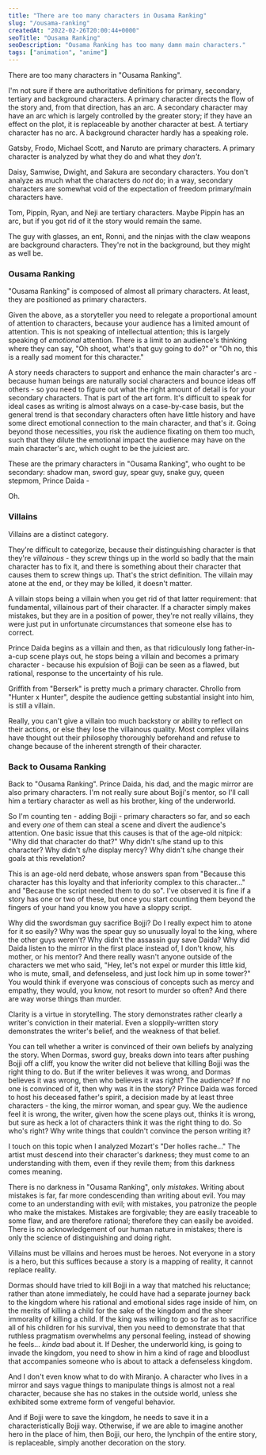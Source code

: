 ```yaml
---
title: "There are too many characters in Ousama Ranking"
slug: "/ousama-ranking"
createdAt: "2022-02-26T20:00:44+0000"
seoTitle: "Ousama Ranking"
seoDescription: "Ousama Ranking has too many damn main characters."
tags: ["animation", "anime"]
---
```



There are too many characters in "Ousama Ranking".

I'm not sure if there are authoritative definitions for primary, secondary, tertiary and background characters. A primary character directs the flow of the story and, from that direction, has an arc. A secondary character may have an arc which is largely controlled by the greater story; if they have an effect on the plot, it is replaceable by another character at best. A tertiary character has no arc. A background character hardly has a speaking role.

Gatsby, Frodo, Michael Scott, and Naruto are primary characters. A primary character is analyzed by what they do and what they _don't_.

Daisy, Samwise, Dwight, and Sakura are secondary characters. You don't analyze as much what the characters do _not_ do; in a way, secondary characters are somewhat void of the expectation of freedom primary/main characters have.

Tom, Pippin, Ryan, and Neji are tertiary characters. Maybe Pippin has an arc, but if you got rid of it the story would remain the same.

The guy with glasses, an ent, Ronni, and the ninjas with the claw weapons are background characters. They're not in the background, but they might as well be.

### Ousama Ranking

"Ousama Ranking" is composed of almost all primary characters. At least, they are positioned as primary characters.

Given the above, as a storyteller you need to relegate a proportional amount of attention to characters, because your audience has a limited amount of attention. This is not speaking of intellectual attention; this is largely speaking of _emotional_ attention. There is a limit to an audience's thinking where they can say, "Oh shoot, what's that guy going to do?" or "Oh no, this is a really sad moment for this character."

A story needs characters to support and enhance the main character's arc - because human beings are naturally social characters and bounce ideas off others - so you need to figure out what the right amount of detail is for your secondary characters. That is part of the art form. It's difficult to speak for ideal cases as writing is almost always on a case-by-case basis, but the general trend is that secondary characters often have little history and have some direct emotional connection to the main character, and that's _it_. Going beyond those necessities, you risk the audience fixating on them too much, such that they dilute the emotional impact the audience may have on the main character's arc, which ought to be the juiciest arc.

These are the primary characters in "Ousama Ranking", who ought to be secondary: shadow man, sword guy, spear guy, snake guy, queen stepmom, Prince Daida -

Oh.

### Villains

Villains are a distinct category.

They're difficult to categorize, because their distinguishing character is that they're _villainous_ - they screw things up in the world so badly that the main character has to fix it, and there is something about their character that causes them to screw things up. That's the strict definition. The villain may atone at the end, or they may be killed, it doesn't matter.

A villain stops being a villain when you get rid of that latter requirement: that fundamental, villainous part of their character. If a character simply makes mistakes, but they are in a position of power, they're not really villains, they were just put in unfortunate circumstances that someone else has to correct.

Prince Daida begins as a villain and then, as that ridiculously long father-in-a-cup scene plays out, he stops being a villain and becomes a primary character - because his expulsion of Bojji can be seen as a flawed, but rational, response to the uncertainty of his rule.

Griffith from "Berserk" is pretty much a primary character. Chrollo from "Hunter x Hunter", despite the audience getting substantial insight into him, is still a villain.

Really, you can't give a villain too much backstory or ability to reflect on their actions, or else they lose the villainous quality. Most complex villains have thought out their philosophy thoroughly beforehand and refuse to change because of the inherent strength of their character.

### Back to Ousama Ranking

Back to "Ousama Ranking". Prince Daida, his dad, and the magic mirror are also primary characters. I'm not really sure about Bojji's mentor, so I'll call him a tertiary character as well as his brother, king of the underworld.

So I'm counting ten - adding Bojji - primary characters so far, and so each and every _one_ of them can steal a scene and divert the audience's attention. One basic issue that this causes is that of the age-old nitpick: "Why did that character do that?" Why didn't s/he stand up to this character? Why didn't s/he display mercy? Why didn't s/he change their goals at this revelation?

This is an age-old nerd debate, whose answers span from "Because this character has this loyalty and that inferiority complex to this character..." and "Because the script needed them to do so". I've observed it is fine if a story has one or two of these, but once you start counting them beyond the fingers of your hand you know you have a sloppy script.

Why did the swordsman guy sacrifice Bojji? Do I really expect him to atone for it so easily? Why was the spear guy so unusually loyal to the king, where the other guys weren't? Why didn't the assassin guy save Daida? Why did Daida listen to the mirror in the first place instead of, I don't know, his mother, or his mentor? And there really wasn't anyone outside of the characters we met who said, "Hey, let's not expel or murder this little kid, who is mute, small, and defenseless, and just lock him up in some tower?" You would think if everyone was conscious of concepts such as mercy and empathy, they would, you know, not resort to murder so often? And there are way worse things than murder.

Clarity is a virtue in storytelling. The story demonstrates rather clearly a writer's conviction in their material. Even a sloppily-written story demonstrates the writer's belief, and the weakness of that belief.

You can tell whether a writer is convinced of their own beliefs by analyzing the story. When Dormas, sword guy, breaks down into tears after pushing Bojji off a cliff, you know the writer did not believe that killing Bojji was the right thing to do. But if the writer believes it was wrong, and Dormas believes it was wrong, then who believes it was right? The audience? If no one is convinced of it, then why was it in the story? Prince Daida was forced to host his deceased father's spirit, a decision made by at least three characters - the king, the mirror woman, and spear guy. We the audience feel it is wrong, the writer, given how the scene plays out, thinks it is wrong, but sure as heck a lot of characters think it was the right thing to do. So who's right? Why write things that couldn't convince the person writing it?

I touch on this topic when I analyzed <a>Mozart's "Der holles rache..."</a> The artist must descend into their character's darkness; they must come to an understanding with them, even if they revile them; from this darkness comes meaning.

There is no darkness in "Ousama Ranking", only _mistakes_. Writing about mistakes is far, far more condescending than writing about evil. You may come to an understanding with evil; with mistakes, you patronize the people who make the mistakes. Mistakes are forgivable; they are easily traceable to some flaw, and are therefore rational; therefore they can easily be avoided. There is no acknowledgement of our human nature in mistakes; there is only the science of distinguishing and doing right.

Villains must be villains and heroes must be heroes. Not everyone in a story is a hero, but this suffices because a story is a mapping of reality, it cannot replace reality.

Dormas should have tried to kill Bojji in a way that matched his reluctance; rather than atone immediately, he could have had a separate journey back to the kingdom where his rational and emotional sides rage inside of him, on the merits of killing a child for the sake of the kingdom and the sheer immorality of killing a child. If the king was willing to go so far as to sacrifice all of his children for his survival, then you need to demonstrate that that ruthless pragmatism overwhelms any personal feeling, instead of showing he feels... _kinda_ bad about it. If Desher, the underworld king, is going to invade the kingdom, you need to show in him a kind of rage and bloodlust that accompanies someone who is about to attack a defenseless kingdom.

And I don't even know what to do with Miranjo. A character who lives in a mirror and says vague things to manipulate things is almost not a real character, because she has no stakes in the outside world, unless she exhibited some extreme form of vengeful behavior.

And if Bojji were to save the kingdom, he needs to save it in a characteristically Bojji way. Otherwise, if we are able to imagine another hero in the place of him, then Bojji, our hero, the lynchpin of the entire story, is replaceable, simply another decoration on the story.